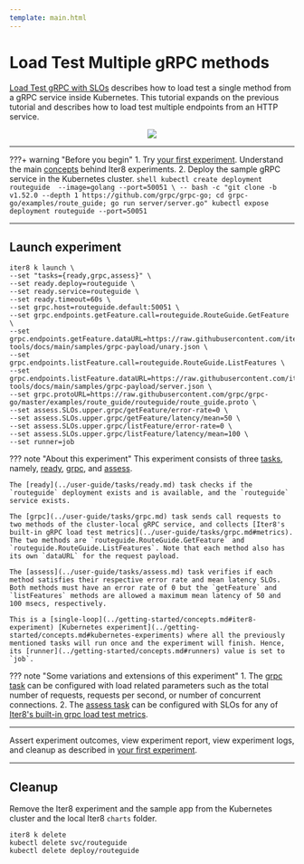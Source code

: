```yaml
---
template: main.html
---
```


# Load Test Multiple gRPC methods

[Load Test gRPC with SLOs](./load-test-grpc.md) describes how to load test a single method from a gRPC service inside Kubernetes. This tutorial expands on the previous tutorial and describes how to load test multiple endpoints from an HTTP service.

<p align='center'>
  <img alt-text="load-test-grpc" src="../images/grpc.png" />
</p>

***

???+ warning "Before you begin"
    1. Try [your first experiment](../getting-started/your-first-experiment.md). Understand the main [concepts](../getting-started/concepts.md) behind Iter8 experiments.
    2. Deploy the sample gRPC service in the Kubernetes cluster.
    ```shell
    kubectl create deployment routeguide  --image=golang --port=50051 \
    -- bash -c "git clone -b v1.52.0 --depth 1 https://github.com/grpc/grpc-go; cd grpc-go/examples/route_guide; go run server/server.go"
    kubectl expose deployment routeguide --port=50051
    ```

***

## Launch experiment

```shell
iter8 k launch \
--set "tasks={ready,grpc,assess}" \
--set ready.deploy=routeguide \
--set ready.service=routeguide \
--set ready.timeout=60s \
--set grpc.host=routeguide.default:50051 \
--set grpc.endpoints.getFeature.call=routeguide.RouteGuide.GetFeature \
--set grpc.endpoints.getFeature.dataURL=https://raw.githubusercontent.com/iter8-tools/docs/main/samples/grpc-payload/unary.json \
--set grpc.endpoints.listFeature.call=routeguide.RouteGuide.ListFeatures \
--set grpc.endpoints.listFeature.dataURL=https://raw.githubusercontent.com/iter8-tools/docs/main/samples/grpc-payload/server.json \
--set grpc.protoURL=https://raw.githubusercontent.com/grpc/grpc-go/master/examples/route_guide/routeguide/route_guide.proto \
--set assess.SLOs.upper.grpc/getFeature/error-rate=0 \
--set assess.SLOs.upper.grpc/getFeature/latency/mean=50 \
--set assess.SLOs.upper.grpc/listFeature/error-rate=0 \
--set assess.SLOs.upper.grpc/listFeature/latency/mean=100 \
--set runner=job
```

??? note "About this experiment"
    This experiment consists of three [tasks](../getting-started/concepts.md#iter8-experiment), namely, [ready](../user-guide/tasks/ready.md), [grpc](../user-guide/tasks/grpc.md), and [assess](../user-guide/tasks/assess.md). 
    
    The [ready](../user-guide/tasks/ready.md) task checks if the `routeguide` deployment exists and is available, and the `routeguide` service exists. 

    The [grpc](../user-guide/tasks/grpc.md) task sends call requests to two methods of the cluster-local gRPC service, and collects [Iter8's built-in gRPC load test metrics](../user-guide/tasks/grpc.md#metrics). The two methods are `routeguide.RouteGuide.GetFeature` and `routeguide.RouteGuide.ListFeatures`. Note that each method also has its own `dataURL` for the request payload.

    The [assess](../user-guide/tasks/assess.md) task verifies if each method satisfies their respective error rate and mean latency SLOs. Both methods must have an error rate of 0 but the `getFeature` and `listFeatures` methods are allowed a maximum mean latency of 50 and 100 msecs, respectively.
    
    This is a [single-loop](../getting-started/concepts.md#iter8-experiment) [Kubernetes experiment](../getting-started/concepts.md#kubernetes-experiments) where all the previously mentioned tasks will run once and the experiment will finish. Hence, its [runner](../getting-started/concepts.md#runners) value is set to `job`.

??? note "Some variations and extensions of this experiment"
    1. The [grpc task](../user-guide/tasks/grpc.md) can be configured with load related parameters such as the total number of requests, requests per second, or number of concurrent connections.
    2. The [assess task](../user-guide/tasks/assess.md) can be configured with SLOs for any of [Iter8's built-in grpc load test metrics](../user-guide/tasks/grpc.md#metrics).   

***

Assert experiment outcomes, view experiment report, view experiment logs, and cleanup as described in [your first experiment](../getting-started/your-first-experiment.md).

***

## Cleanup
Remove the Iter8 experiment and the sample app from the Kubernetes cluster and the local Iter8 `charts` folder.

```shell
iter8 k delete
kubectl delete svc/routeguide
kubectl delete deploy/routeguide
```